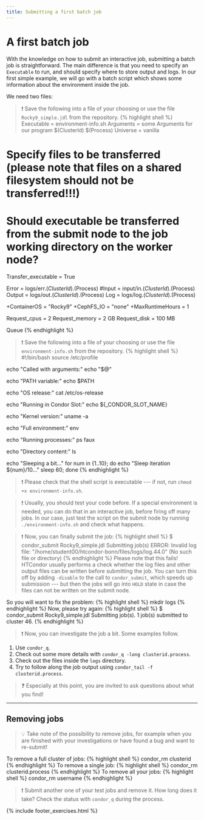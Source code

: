 ```yaml
---
title: Submitting a first batch job
---
```

# A first batch job

With the knowledge on how to submit an interactive job, submitting a batch job is straightforward.
The main difference is that you need to specify an `Executable` to run, and should specify where to store output and logs.
In our first simple example, we will go with a batch script which shows some information about the environment inside the job.

We need two files:

> :exclamation: Save the following into a file of your choosing or use the file `Rocky9_simple.jdl` from the repository.
{% highlight shell %}
Executable = environment-info.sh
Arguments  = some Arguments for our program $(ClusterId) $(Process)
Universe   = vanilla

# Specify files to be transferred (please note that files on a shared filesystem should not be transferred!!!)
# Should executable be transferred from the submit node to the job working directory on the worker node?
Transfer_executable     = True

Error                   = logs/err.$(ClusterId).$(Process)
#Input                  = input/in.$(ClusterId).$(Process)
Output                  = logs/out.$(ClusterId).$(Process)
Log                     = logs/log.$(ClusterId).$(Process)

+ContainerOS = "Rocky9"
+CephFS_IO   = "none"
+MaxRuntimeHours = 1

Request_cpus = 2
Request_memory = 2 GB
Request_disk = 100 MB

Queue
{% endhighlight %}

> :exclamation: Save the following into a file of your choosing or use the file `environment-info.sh` from the repository.
{% highlight shell %}
#!/bin/bash
source /etc/profile

echo "Called with arguments:"
echo "$@"

echo "PATH variable:"
echo $PATH

echo "OS release:"
cat /etc/os-release

echo "Running in Condor Slot:"
echo ${_CONDOR_SLOT_NAME}

echo "Kernel version:"
uname -a

echo "Full environment:"
env

echo "Running processes:"
ps faux

echo "Directory content:"
ls

echo "Sleeping a bit..."
for num in {1..10}; do
  echo "Sleep iteration ${num}/10..."
  sleep 60;
done
{% endhighlight %}

> :exclamation: Please check that the shell script is executable --- if not, run `chmod +x environment-info.sh`.

> :exclamation: Usually, you should test your code before. If a special environment is needed, you can do that in an interactive job, before firing off many jobs. In our case, just test the script on the submit node by running `./environment-info.sh` and check what happens.

> :exclamation: Now, you can finally submit the job:
{% highlight shell %}
$ condor_submit Rocky9_simple.jdl
Submitting job(s)
ERROR: Invalid log file: "/home/student00/htcondor-bonn/files/logs/log.44.0" (No such file or directory)
{% endhighlight %}
Please note that this fails!
HTCondor usually performs a check whether the log files and other output files can be written before
submitting the job. You can turn this off by adding `-disable` to the call to `condor_submit`, which speeds up submission --- but then
the jobs will go into `HOLD` state in case the files can not be written on the submit node. 

So you will want to fix the problem:
{% highlight shell %}
mkdir logs
{% endhighlight %}
Now, please try again:
{% highlight shell %}
$ condor_submit Rocky9_simple.jdl
Submitting job(s).
1 job(s) submitted to cluster 46.
{% endhighlight %}

> :exclamation: Now, you can investigate the job a bit. Some examples follow.

1. Use `condor_q`.
2. Check out some more details with `condor_q -long clusterid.process`.
3. Check out the files inside the `logs` directory.
4. Try to follow along the job output using `condor_tail -f clusterid.process`.

> :question: Especially at this point, you are invited to ask questions about what you find!

* * *

## Removing jobs

> :bulb: Take note of the possibility to remove jobs, for example when you are finished with your investigations or have found a bug and want to re-submit!

To remove a full cluster of jobs:
{% highlight shell %}
condor_rm clusterid
{% endhighlight %}
To remove a single job:
{% highlight shell %}
condor_rm clusterid.process
{% endhighlight %}
To remove all your jobs:
{% highlight shell %}
condor_rm username
{% endhighlight %}

> :exclamation: Submit another one of your test jobs and remove it. How long does it take? Check the status with `condor_q` during the process.

{% include footer_exercises.html %}
